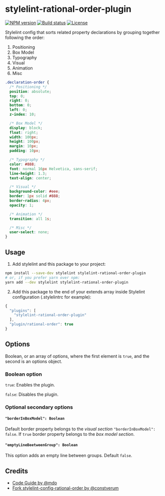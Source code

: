 # stylelint-rational-order-plugin

[![NPM version][version-img]][npm-url] [![Build status][ci-img]][ci-url] [![License][l-img]][l-url]

[npm-url]: https://www.npmjs.com/package/stylelint-rational-order-plugin
[version-img]: https://img.shields.io/npm/v/stylelint-rational-order-plugin.svg?style=flat-square
[ci-url]: https://travis-ci.org/AdreeUA/stylelint-rational-order-plugin
[ci-img]: https://img.shields.io/travis/AdreeUA/stylelint-rational-order-plugin.svg?style=flat-square
[l-url]: https://www.npmjs.com/package/stylelint-rational-order-plugin
[l-img]: https://img.shields.io/npm/l/stylelint-rational-order-plugin.svg?style=flat-square

Stylelint config that sorts related property declarations by grouping together following the order:

1.  Positioning
2.  Box Model
3.  Typography
4.  Visual
5.  Animation
6.  Misc

```css
.declaration-order {
  /* Positioning */
  position: absolute;
  top: 0;
  right: 0;
  bottom: 0;
  left: 0;
  z-index: 10;

  /* Box Model */
  display: block;
  float: right;
  width: 100px;
  height: 100px;
  margin: 10px;
  padding: 10px;

  /* Typography */
  color: #888;
  font: normal 16px Helvetica, sans-serif;
  line-height: 1.3;
  text-align: center;

  /* Visual */
  background-color: #eee;
  border: 1px solid #888;
  border-radius: 4px;
  opacity: 1;

  /* Animation */
  transition: all 1s;

  /* Misc */
  user-select: none;
}
```

## Usage

1.  Add stylelint and this package to your project:

```bash
npm install --save-dev stylelint stylelint-rational-order-plugin
# or, if you prefer yarn over npm:
yarn add --dev stylelint stylelint-rational-order-plugin
```

2.  Add this package to the end of your extends array inside Stylelint
    configuration (.stylelintrc for example):

```javascript
{
  "plugins": [
    "stylelint-rational-order-plugin"
  ],
  "plugin/rational-order": true
}
```

## Options

Boolean, or an array of options, where the first element is `true`, and the second is an options object.

### Boolean option

`true`: Enables the plugin.

`false`: Disables the plugin.

### Optional secondary options

#### `"borderInBoxModel": Boolean`

Default border property belongs to the *visual section* `"borderInBoxModel": false`. If `true` border property belongs to the *box model section*.

#### `"emptyLineBeetweenGroup": Boolean`

This option adds an empty line between groups. Default `false`.


## Credits

* [Code Guide by @mdo](http://codeguide.co/)
* [Fork stylelint-config-rational-order by @constverum](https://github.com/constverum/stylelint-config-rational-order)

